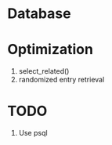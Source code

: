 # Database

# Optimization

1. select_related()
2. randomized entry retrieval



# TODO

1. Use psql